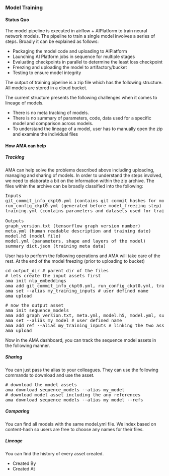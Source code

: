 ### Model Training

#### Status Quo

The model pipeline is executed in airflow + AIPlatform to train neural network models. The pipeline
to train a single model involves a series of steps. Broadly it can be explained as follows:

* Packaging the model code and uploading to AIPlatform
* Launching AI Platform jobs in sequence for multiple stages
* Evaluating checkpoints in parallel to determine the least loss checkpoint
* Freezing and uploading the model to artifactory/bucket
* Testing to ensure model integrity

The output of training pipeline is a zip file which has the following structure. All models are stored in a cloud bucket.

The current structure presents the following challenges when it comes to lineage of models.

* There is no meta tracking of models.
* There is no summary of parameters, code, data used for a specific model and comparison across models.
* To understand the lineage of a model, user has to manually open the zip and examine the individual files 

#### How AMA can help

##### Tracking

AMA can help solve the problems described above including uploading, managing and sharing of models.
In order to understand the steps involved, we need to elaborate a bit on the information within the zip archive.
The files within the archive can be broadly classified into the following:

<pre class="code">
Inputs
git_commit_info_ckpt0.yml (contains git commit hashes for model repo)
run_config_ckpt0.yml (generated before model_freezing step)
training.yml (contains parameters and datasets used for training)

Outputs
graph_version.txt (tensorflow graph version number)
meta.yml (human readable description and training date)
model.h5 (model file)
model.yml (parameters, shape and layers of the model) 
summary_dict.json (training meta data)
</pre>

User has to perform the following operations and AMA will take care of the rest. At the end of the model freezing (prior to uploading to bucket)
<pre class="code">
cd output_dir # parent dir of the files
# lets create the input assets first
ama init nlp_embeddings
ama add git_commit_info_ckpt0.yml, run_config_ckpt0.yml, training.yml
ama set --alias my_training_inputs # user defined name
ama upload
</pre>

<pre class="code">
# now the output asset
ama init sequence_models
ama add graph_version.txt, meta.yml, model.h5, model.yml, summary_dict.json
ama set --alias my_model # user defined name
ama add ref --alias my_training_inputs # linking the two assets
ama upload
</pre>

Now in the AMA dashboard, you can track the sequence model assets in the following manner.

##### Sharing
You can just pass the alias to your colleagues. They can use the following commands to download and use the asset.

<pre class="code">
# download the model assets
ama download sequence_models --alias my_model
# download model asset including the any references
ama download sequence_models --alias my_model --refs
</pre>


##### Comparing
You can find all models with the same model.yml file. 
We index based on content-hash so users are free to choose any names for their files.


##### Lineage
You can find the history of every asset created.

* Created By
* Created At
